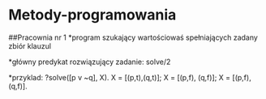 # Metody-programowania

##Pracownia nr 1
*program szukający wartościowaś spełniających zadany zbiór klauzul

*główny predykat rozwiązujący zadanie: solve/2

*przyklad: ?solve([p v ~q], X). X = [(p,t),(q,t)]; X = [(p,f), (q,f)]; X = [(p,f), (q,f)].
